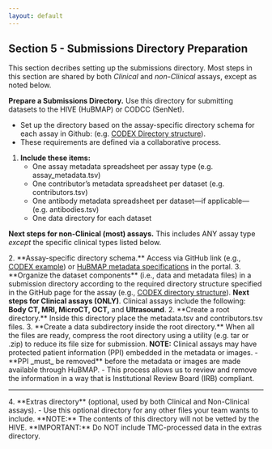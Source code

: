 ```yaml
---
layout: default
---
```


## Section 5 - Submissions Directory Preparation
This section decribes setting up the submissions directory. Most steps in this section are shared by both <span class="txt--highlight">_Clinical_</span> and _non-Clinical_ assays, except as noted below.

**Prepare a Submissions Directory.** Use this directory for submitting datasets to the HIVE (HuBMAP) or CODCC (SenNet).
- Set up the directory based on the assay-specific directory schema for each assay in Github: (e.g. [CODEX Directory structure](https://hubmapconsortium.github.io/ingest-validation-tools/codex/)).
- These requirements are defined via a collaborative process.

1. **Include these items:**
   - One assay metadata spreadsheet per assay type (e.g. assay_metadata.tsv)
   - One contributor’s metadata spreadsheet per dataset (e.g. contributors.tsv)
   - One antibody metadata spreadsheet  per dataset—if applicable—(e.g. antibodies.tsv)
   - One data directory for each dataset

**Next steps for non-Clinical (most) assays.** This includes ANY assay type _except_ the specific clinical types listed below.

<mdit>
2. **Assay-specific directory schema.** Access via GitHub link (e.g., <a href="https://docs.hubmapconsortium.org/assays/codex">CODEX example</a>) or <a href="https://docs.hubmapconsortium.org/metadata">HuBMAP metadata specifications</a> in the portal.
3. **Organize the dataset components** (i.e., data and metadata files) in a submission directory according to the required directory structure specified in the GitHub page for the assay (e.g., <a href="https://github.com/hubmapconsortium/ingest-validation-tools/tree/main/docs/codex">CODEX directory structure</a>).
</mdit>
<span class="txt--highlight"> 
<b>Next steps for Clinical assays (ONLY)</b>. Clinical assays include the following: <b>Body CT, MRI, MicroCT, OCT,</b> and <b>Ultrasound</b>.</span>
<mdit>
2. **Create a root directory.** Inside this directory place the metadata.tsv and contributors.tsv files.
3. **Create a data subdirectory inside the root directory.** When all the files are ready, compress the root directory using a utility (e.g. tar or .zip) to reduce its file size for submission.
</mdit>
<span class="txt--highlight"><b>NOTE:</b> Clinical assays may have protected patient information (PPI) embedded in the metadata or images.</span>
- **PPI _must_ be removed** before the metadata or images are made available through HuBMAP.
- This process allows us to review and remove the information in a way that is Institutional Review Board (IRB) compliant.

<hr>
<mdit>
4. **Extras directory** (optional, used by both Clinical and Non-Clinical assays).
   - Use this optional directory for any other files your team wants to include.
</mdit>
**NOTE:** The contents of this directory will not be vetted by the HIVE.
**IMPORTANT:** Do NOT include TMC-processed data in the extras directory.
